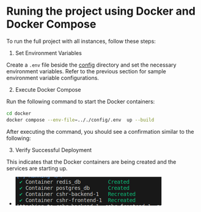# Runing the project using Docker and Docker Compose

To run the full project with all instances, follow these steps:

1. Set Environment Variables

Create a `.env` file beside the [config](./config/) directory and set the necessary environment variables. Refer to the previous section for sample environment variable configurations.

2. Execute Docker Compose

Run the following command to start the Docker containers:

```sh
cd docker
docker compose --env-file=.././config/.env  up --build 
```

After executing the command, you should see a confirmation similar to the following:

3. Verify Successful Deployment

This indicates that the Docker containers are being created and the services are starting up.

- ![docker-compose-deployments](docker-compose-deployments.png)
